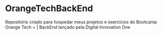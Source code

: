 # OrangeTechBackEnd
Repositório criado para hospedar meus projetos e exercícios do Bootcamp Orange Tech + | BackEnd lançado pela Digital Innovation One
